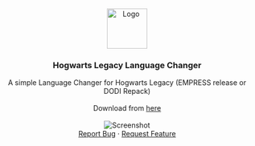 <a name="readme-top"></a>

<br />
<div align="center">
  <a href="https://github.com/Erassus/Hogwarts-Legacy-Language-Changer/releases">
    <img src="https://freepngimg.com/download/hat/107809-hat-sorting-potter-harry-free-png-hq.png" alt="Logo" width="80" height="80">
  </a>

<h3 align="center">Hogwarts Legacy Language Changer</h3>

  <p align="center">
    A simple Language Changer for Hogwarts Legacy (EMPRESS release or DODI Repack)
    <br />
    <br />
    Download from <a href="https://github.com/Erassus/Hogwarts-Legacy-Language-Changer/releases">here</a>
    <br />
    <br />
    <img src="https://i.imgur.com/SiKr8e1.png" alt="Screenshot">
    <br />
    <a href="https://github.com/erassus/Hogwarts-Legacy-Language-Changer/issues">Report Bug</a>
    ·
    <a href="https://github.com/erassus/Hogwarts-Legacy-Language-Changer/issues">Request Feature</a>
  </p>
</div>


